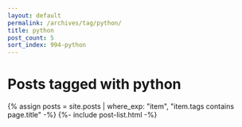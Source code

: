 ```yaml
---
layout: default
permalink: /archives/tag/python/
title: python
post_count: 5
sort_index: 994-python
---
```

<h1 class="page-heading">Posts tagged with python</h1>
{% assign posts = site.posts | where_exp: "item", "item.tags contains page.title" -%}
{%- include post-list.html -%}
